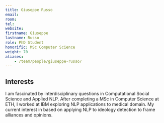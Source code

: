 ```yaml
---
title: Giuseppe Russo
email:
room:
tel:
website:
firstname: Giuseppe
lastname: Russo
role: PhD Student
honorific: MSc Computer Science
weight: 70
aliases:
    - /team/people/giuseppe-russo/
---
```

## Interests
I am fascinated by interdisciplinary questions in Computational Social Science and Applied NLP. After completing a MSc in Computer Science at ETH, I worked at IBM exploring NLP applications to medical domain.
My current interest in based on applying NLP to ideology detection to frame alliances and opinions.

